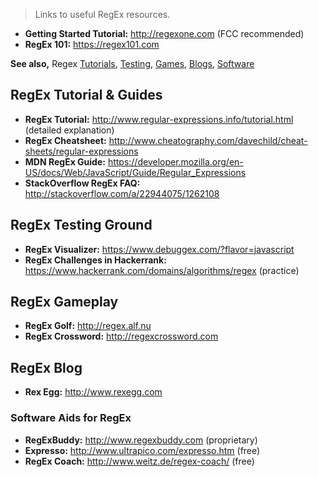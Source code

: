 > Links to useful RegEx resources. 

* **Getting Started Tutorial:** http://regexone.com (FCC recommended)
* **RegEx 101:** https://regex101.com

**See also,** Regex [Tutorials](https://github.com/FreeCodeCamp/freecodecamp/wiki/regex#regex-tutorial--guides), [Testing](https://github.com/FreeCodeCamp/freecodecamp/wiki/regex#regex-testing-ground), [Games](https://github.com/FreeCodeCamp/freecodecamp/wiki/regex#regex-gameplay), [Blogs](https://github.com/FreeCodeCamp/freecodecamp/wiki/regex#regex-blog), [Software](https://github.com/FreeCodeCamp/freecodecamp/wiki/regex#software-aids-for-regex)

## RegEx Tutorial & Guides
* **RegEx Tutorial:** http://www.regular-expressions.info/tutorial.html (detailed explanation)
* **RegEx Cheatsheet:** http://www.cheatography.com/davechild/cheat-sheets/regular-expressions
* **MDN RegEx Guide:** https://developer.mozilla.org/en-US/docs/Web/JavaScript/Guide/Regular_Expressions
* **StackOverflow RegEx FAQ:** http://stackoverflow.com/a/22944075/1262108

## RegEx Testing Ground
* **RegEx Visualizer:** https://www.debuggex.com/?flavor=javascript
* **RegEx Challenges in Hackerrank:** https://www.hackerrank.com/domains/algorithms/regex (practice)

## RegEx Gameplay
* **RegEx Golf:** http://regex.alf.nu
* **RegEx Crossword:** http://regexcrossword.com

## RegEx Blog
* **Rex Egg:** http://www.rexegg.com

### Software Aids for RegEx
* **RegExBuddy:** http://www.regexbuddy.com (proprietary)
* **Expresso:** http://www.ultrapico.com/expresso.htm (free)
* **RegEx Coach:** http://www.weitz.de/regex-coach/ (free)